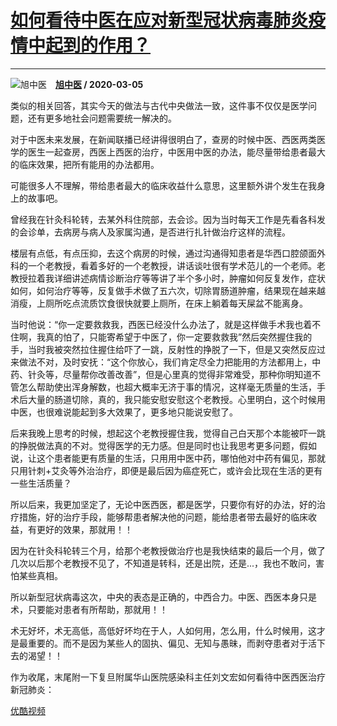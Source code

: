 # [如何看待中医在应对新型冠状病毒肺炎疫情中起到的作用？](https://www.zhihu.com/answer/1058520476)

-------------------------------------------------------------------------

![旭中医](https://pic4.zhimg.com/v2-b8e44f8da56a3e02d1ba408e0c07842c.jpg?source=1940ef5c "旭中医")&emsp;**[旭中医](https://www.zhihu.com/people/xu-xu-19-73-8) / 2020-03-05**

类似的相关回答，其实今天的做法与古代中央做法一致，这件事不仅仅是医学问题，还有更多地社会问题需要统一解决的。

对于中医未来发展，在新闻联播已经讲得很明白了，查房的时候中医、西医两类医学的医生一起查房，西医上西医的治疗，中医用中医的办法，能尽量带给患者最大的临床效果，把所有能用的办法都用。

可能很多人不理解，带给患者最大的临床收益什么意思，这里额外讲个发生在我身上的故事吧。

曾经我在针灸科轮转，去某外科住院部，去会诊。因为当时每天工作是先看各科发的会诊单，去病房与病人及家属沟通，是否进行扎针做治疗这样的流程。

楼层有点低，有点压抑，去这个病房的时候，通过沟通得知患者是华西口腔颌面外科的一个老教授，看着多好的一个老教授，讲话谈吐很有学术范儿的一个老师。老教授拉着我详细讲述病情诊断治疗等等讲了半个多小时，肿瘤如何反复发作，症状如何，如何治疗等等，反复做手术做了五六次，切除胃肠道肿瘤，结果现在越来越消瘦，上厕所吃点流质饮食很快就要上厕所，在床上躺着每天屎盆不能离身。

当时他说：“你一定要救救我，西医已经没什么办法了，就是这样做手术我也着不住啊，我真的怕了，只能寄希望于中医了，你一定要救救我”然后突然握住我的手，当时我被突然拉住握住给吓了一跳，反射性的挣脱了一下，但是又突然反应过来做法不对，及时安抚：“这个你放心，我们肯定尽全力把能用的方法都用上，中药、针灸等，尽量帮你改善改善”，但是心里真的觉得非常难受，那种你明知道不管怎么帮助使出浑身解数，也超大概率无济于事的情况，这样毫无质量的生活，手术后大量的肠道切除，真的，我只能安慰安慰这个老教授。心里明白，这个时候用中医，也很难说能起到多大效果了，更多地只能说安慰了。

后来我晚上思考的时候，想起这个老教授握住我，觉得自己白天那个本能被吓一跳的挣脱做法真的不对。觉得医学的无力感。但是同时也让我思考更多问题，假如说，让这个患者能更有质量的生活，只用用中医中药，哪怕他对中药有偏见，那就只用针刺+艾灸等外治治疗，即便是最后因为癌症死亡，或许会比现在生活的更有一些生活质量？

所以后来，我更加坚定了，无论中医西医，都是医学，只要你有好的办法，好的治疗措施，好的治疗手段，能够帮患者解决他的问题，能给患者带去最好的临床收益，有更好的效果，那就用！！

因为在针灸科轮转三个月，给那个老教授做治疗也是我快结束的最后一个月，做了几次以后那个老教授不见了，不知道是转科，还是出院，还是...，我也不敢问，害怕某些真相。

所以新型冠状病毒这次，中央的表态是正确的，中西合力。中医、西医本身只是术，只要能对患者有所帮助，那就用！！

术无好坏，术无高低，高低好坏均在于人，人如何用，怎么用，什么时候用，这才是最重要的。而不是因为某些人的固执、偏见、无知与愚昧，而剥夺患者对于活下去的渴望！！

作为收尾，末尾附一下复旦附属华山医院感染科主任刘文宏如何看待中医西医治疗新冠肺炎：

[优酷视频](https://link.zhihu.com/?target=https%3A//v.youku.com/v_show/id_XNDU2NzIxMTM3Mg%3D%3D)

